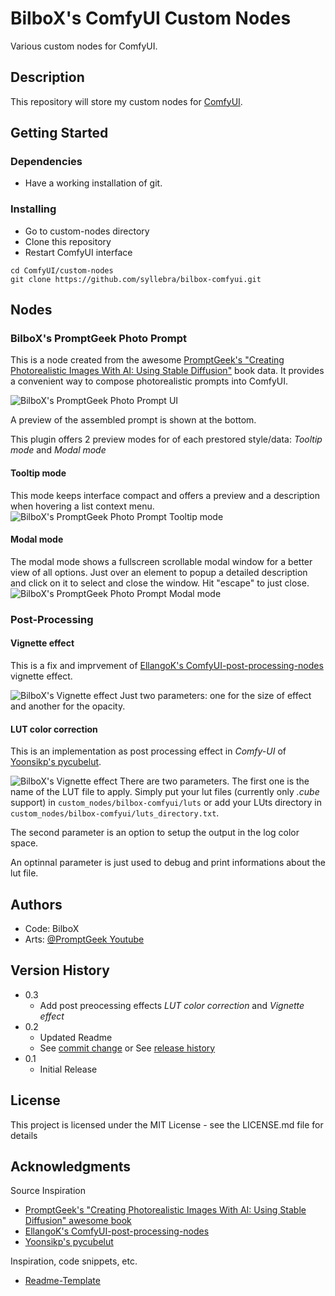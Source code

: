 # BilboX's ComfyUI Custom Nodes

Various custom nodes for ComfyUI.

## Description

This repository will store my custom nodes for [ComfyUI](https://github.com/comfyanonymous/ComfyUI).

## Getting Started

### Dependencies

* Have a working installation of git.

### Installing

* Go to custom-nodes directory
* Clone this repository
* Restart ComfyUI interface

```
cd ComfyUI/custom-nodes
git clone https://github.com/syllebra/bilbox-comfyui.git
```

## Nodes

### BilboX's PromptGeek Photo Prompt
This is a node created from the awesome [PromptGeek's "Creating Photorealistic Images With AI: Using Stable Diffusion"](https://promptgeek.gumroad.com/photoreal) book data. It provides a convenient way to compose photorealistic prompts into ComfyUI.

![BilboX's PromptGeek Photo Prompt UI](doc/sample_0.jpg)

A preview of the assembled prompt is shown at the bottom.

This plugin offers 2 preview modes for of each prestored style/data: *Tooltip mode* and *Modal mode*
#### Tooltip mode
This mode keeps interface compact and offers a preview and a description when hovering a list context menu.
![BilboX's PromptGeek Photo Prompt Tooltip mode](doc/sample_1.jpg)
#### Modal mode
The modal mode shows a fullscreen scrollable modal window for a better view of all options. Just over an element to popup a detailed description and click on it to select and close the window. Hit "escape" to just close.
![BilboX's PromptGeek Photo Prompt Modal mode](doc/sample_2.jpg)

### Post-Processing

#### Vignette effect
This is a fix and imprvement of [EllangoK's ComfyUI-post-processing-nodes](https://github.com/EllangoK/ComfyUI-post-processing-nodes) vignette effect.

![BilboX's Vignette effect](doc/sample_vignette.jpg)
Just two parameters: one for the size of effect and another for the opacity.

#### LUT color correction
This is an implementation as post processing effect in *Comfy-UI* of [Yoonsikp's pycubelut](https://github.com/yoonsikp/pycubelut).

![BilboX's Vignette effect](doc/sample_lut.jpg)
There are two parameters. The first one is the name of the LUT file to apply. Simply put your lut files (currently only *.cube* support) in `custom_nodes/bilbox-comfyui/luts` or add your LUts directory in `custom_nodes/bilbox-comfyui/luts_directory.txt`.

The second parameter is an option to setup the output in the log color space.

An optinnal parameter is just used to debug and print informations about the lut file.


## Authors
* Code: BilboX
* Arts: [@PromptGeek Youtube](https://www.youtube.com/@PromptGeek)

## Version History

* 0.3
    * Add post preocessing effects *LUT color correction* and *Vignette effect*
* 0.2
    * Updated Readme
    * See [commit change]() or See [release history]()
* 0.1
    * Initial Release

## License

This project is licensed under the MIT License - see the LICENSE.md file for details

## Acknowledgments
Source Inspiration
* [PromptGeek's "Creating Photorealistic Images With AI: Using Stable Diffusion" awesome book](https://promptgeek.gumroad.com/photoreal)
* [EllangoK's ComfyUI-post-processing-nodes](https://github.com/EllangoK/ComfyUI-post-processing-nodes)
* [Yoonsikp's pycubelut](https://github.com/yoonsikp/pycubelut)

Inspiration, code snippets, etc.

* [Readme-Template](https://gist.github.com/DomPizzie/7a5ff55ffa9081f2de27c315f5018afc)

